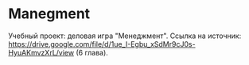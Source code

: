 # Manegment
Учебный проект: деловая игра "Менеджмент".
Ссылка на источник: https://drive.google.com/file/d/1ue_I-Egbu_xSdMr9cJ0s-HyuAKmvzXrL/view (6 глава).
